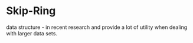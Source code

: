 # Skip-Ring
data structure - in recent research and provide a lot of utility when dealing with larger data sets. 
